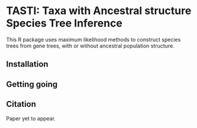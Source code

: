# TASTI: Taxa with Ancestral structure Species Tree Inference

This R package uses maximum likelihood methods to construct species trees from gene trees, with or without ancestral population structure.

## Installation

## Getting going

## Citation

Paper yet to appear.
